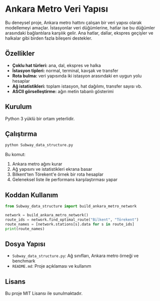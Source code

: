 # Ankara Metro Veri Yapısı

Bu deneysel proje, Ankara metro hattını çalışan bir veri yapısı olarak modellemeyi amaçlar. 
İstasyonlar veri düğümlerine, hatlar ise bu düğümler arasındaki bağlantılara karşılık gelir. 
Ana hatlar, dallar, ekspres geçişler ve halkalar gibi birden fazla bileşeni destekler.

## Özellikler
- **Çoklu hat türleri:** ana, dal, ekspres ve halka
- **İstasyon tipleri:** normal, terminal, kavşak ve transfer
- **Rota bulma:** veri yapısında iki istasyon arasındaki en uygun yolu hesaplar
- **Ağ istatistikleri:** toplam istasyon, hat dağılımı, transfer sayısı vb.
- **ASCII görselleştirme:** ağın metin tabanlı gösterimi

## Kurulum
Python 3 yüklü bir ortam yeterlidir.

## Çalıştırma
```bash
python Subway_data_structure.py
```
Bu komut:
1. Ankara metro ağını kurar
2. Ağ yapısını ve istatistikleri ekrana basar
3. Bilkent'ten Törekent'e örnek bir rota hesaplar
4. Geleneksel liste ile performans karşılaştırması yapar

## Koddan Kullanım
```python
from Subway_data_structure import build_ankara_metro_network

network = build_ankara_metro_network()
route_ids = network.find_optimal_route("Bilkent", "Törekent")
route_names = [network.stations[s].data for s in route_ids]
print(route_names)
```

## Dosya Yapısı
- `Subway_data_structure.py`: Ağ sınıfları, Ankara metro örneği ve benchmark
- `README.md`: Proje açıklaması ve kullanım

## Lisans
Bu proje MIT Lisansı ile sunulmaktadır.

